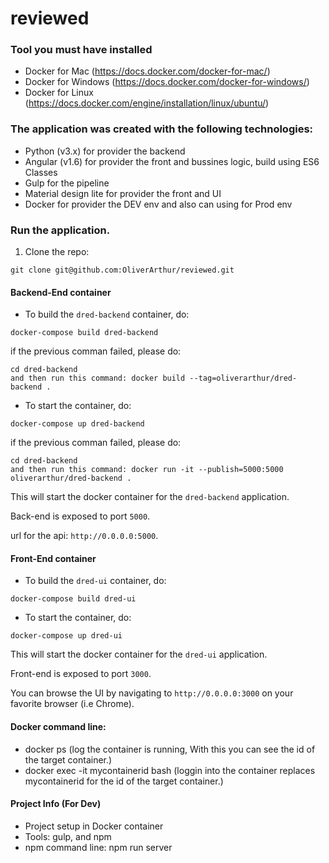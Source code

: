 # reviewed

### Tool you must have installed
* Docker for Mac (https://docs.docker.com/docker-for-mac/)
* Docker for Windows (https://docs.docker.com/docker-for-windows/)
* Docker for Linux (https://docs.docker.com/engine/installation/linux/ubuntu/)


### The application was created with the following technologies: 
* Python (v3.x) for provider the backend
* Angular (v1.6) for provider the front and bussines logic, build using ES6 Classes
* Gulp for the pipeline
* Material design lite for provider the front and UI
* Docker for provider the DEV env and also can using for Prod env

### Run the application.

1. Clone the repo:

```
git clone git@github.com:OliverArthur/reviewed.git
```
#### Backend-End container
* To build the `dred-backend` container, do:
```
docker-compose build dred-backend
```
if the previous comman failed, please do:
```
cd dred-backend
and then run this command: docker build --tag=oliverarthur/dred-backend .
```

* To start the container, do:

```
docker-compose up dred-backend
```
if the previous comman failed, please do:
```
cd dred-backend
and then run this command: docker run -it --publish=5000:5000 oliverarthur/dred-backend .
```
   This will start the docker container for the `dred-backend` application.
   
   Back-end is exposed to port `5000`.
   
   url for the api: `http://0.0.0.0:5000`.


#### Front-End container
* To build the `dred-ui` container, do:
```
docker-compose build dred-ui
```

* To start the container, do:

```
docker-compose up dred-ui
```
   This will start the docker container for the `dred-ui` application.
   
   Front-end is exposed to port `3000`.
   
   You can browse the UI by navigating to `http://0.0.0.0:3000` on your favorite browser (i.e Chrome).

#### Docker command line:
* docker ps (log the container is running, With this you can see the id of the target container.)
* docker exec -it mycontainerid bash (loggin into the container replaces mycontainerid for the id of the target container.)

#### Project Info (For Dev)
* Project setup in Docker container
* Tools: gulp, and npm
* npm command line: npm run server
